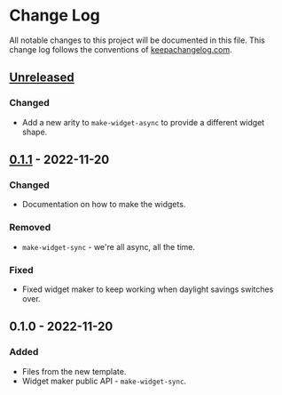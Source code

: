# Change Log
All notable changes to this project will be documented in this file. This change log follows the conventions of [keepachangelog.com](http://keepachangelog.com/).

## [Unreleased]
### Changed
- Add a new arity to `make-widget-async` to provide a different widget shape.

## [0.1.1] - 2022-11-20
### Changed
- Documentation on how to make the widgets.

### Removed
- `make-widget-sync` - we're all async, all the time.

### Fixed
- Fixed widget maker to keep working when daylight savings switches over.

## 0.1.0 - 2022-11-20
### Added
- Files from the new template.
- Widget maker public API - `make-widget-sync`.

[Unreleased]: https://github.com/myname/myapp/compare/0.1.1...HEAD
[0.1.1]: https://github.com/myname/myapp/compare/0.1.0...0.1.1
